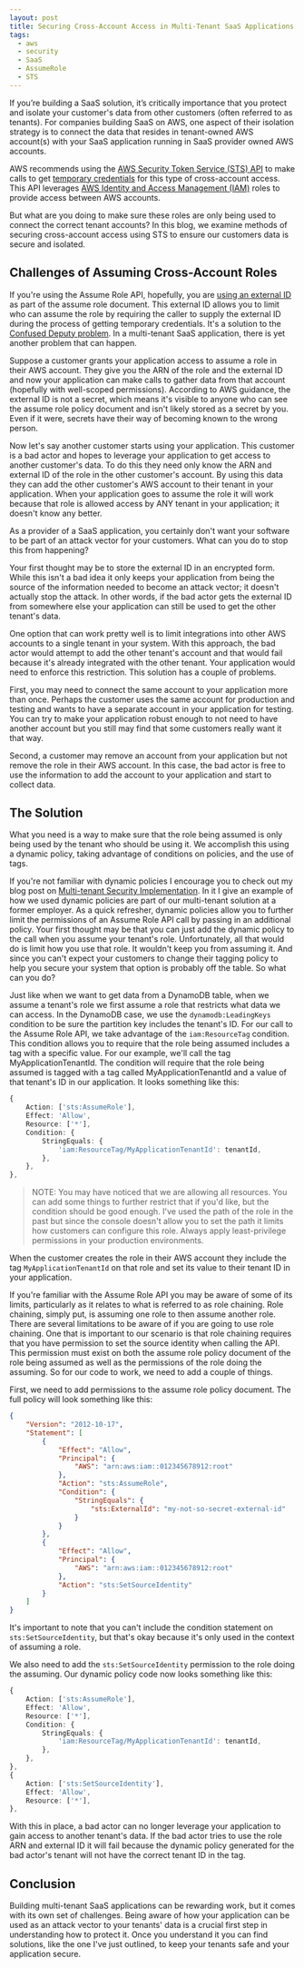 ```yaml
---
layout: post
title: Securing Cross-Account Access in Multi-Tenant SaaS Applications
tags:
  - aws
  - security
  - SaaS
  - AssumeRole
  - STS
---
```


If you’re building a SaaS solution, it’s critically importance that you protect and isolate your customer's data from other customers (often referred to as tenants). For companies building SaaS on AWS, one aspect of their isolation strategy is to connect the data that resides in tenant-owned AWS account(s) with your SaaS application running in SaaS provider owned AWS accounts.

AWS recommends using the [AWS Security Token Service (STS) API](https://docs.aws.amazon.com/STS/latest/APIReference/welcome.html) to make calls to get [temporary credentials](https://docs.aws.amazon.com/IAM/latest/UserGuide/id_credentials_temp.html) for this type of cross-account access. This API leverages [AWS Identity and Access Management (IAM)](https://docs.aws.amazon.com/iam/) roles to provide access between AWS accounts.

But what are you doing to make sure these roles are only being used to connect the correct tenant accounts? In this blog, we examine methods of securing cross-account access using STS to ensure our customers data is secure and isolated.

## Challenges of Assuming Cross-Account Roles


If you're using the Assume Role API, hopefully, you are [using an external ID](https://docs.aws.amazon.com/IAM/latest/UserGuide/id_roles_create_for-user_externalid.html) as part of the assume role document. This external ID allows you to limit who can assume the role by requiring the caller to supply the external ID during the process of getting temporary credentials. It's a solution to the [Confused Deputy problem](https://docs.aws.amazon.com/IAM/latest/UserGuide/confused-deputy.html). In a multi-tenant SaaS application, there is yet another problem that can happen.

Suppose a customer grants your application access to assume a role in their AWS account. They give you the ARN of the role and the external ID and now your application can make calls to gather data from that account (hopefully with well-scoped permissions). According to AWS guidance, the external ID is not a secret, which means it's visible to anyone who can see the assume role policy document and isn't likely stored as a secret by you. Even if it were, secrets have their way of becoming known to the wrong person.

Now let's say another customer starts using your application. This customer is a bad actor and hopes to leverage your application to get access to another customer's data. To do this they need only know the ARN and external ID of the role in the other customer's account. By using this data they can add the other customer's AWS account to their tenant in your application. When your application goes to assume the role it will work because that role is allowed access by ANY tenant in your application; it doesn't know any better.

As a provider of a SaaS application, you certainly don't want your software to be part of an attack vector for your customers. What can you do to stop this from happening?

Your first thought may be to store the external ID in an encrypted form. While this isn't a bad idea it only keeps your application from being the source of the information needed to become an attack vector; it doesn't actually stop the attack. In other words, if the bad actor gets the external ID from somewhere else your application can still be used to get the other tenant's data.

One option that can work pretty well is to limit integrations into other AWS accounts to a single tenant in your system. With this approach, the bad actor would attempt to add the other tenant's account and that would fail because it's already integrated with the other tenant. Your application would need to enforce this restriction. This solution has a couple of problems.

First, you may need to connect the same account to your application more than once. Perhaps the customer uses the same account for production and testing and wants to have a separate account in your application for testing. You can try to make your application robust enough to not need to have another account but you still may find that some customers really want it that way.

Second, a customer may remove an account from your application but not remove the role in their AWS account. In this case, the bad actor is free to use the information to add the account to your application and start to collect data.

## The Solution

What you need is a way to make sure that the role being assumed is only being used by the tenant who should be using it. We accomplish this using a dynamic policy, taking advantage of conditions on policies, and the use of tags.

If you're not familiar with dynamic policies I encourage you to check out my blog post on [Multi-tenant Security Implementation](https://jason.wadsworth.dev/multi-tenant-security-implementation/). In it I give an example of how we used dynamic policies are part of our multi-tenant solution at a former employer. As a quick refresher, dynamic policies allow you to further limit the permissions of an Assume Role API call by passing in an additional policy. Your first thought may be that you can just add the dynamic policy to the call when you assume your tenant's role. Unfortunately, all that would do is limit how you use that role. It wouldn't keep you from assuming it. And since you can't expect your customers to change their tagging policy to help you secure your system that option is probably off the table. So what can you do?

Just like when we want to get data from a DynamoDB table, when we assume a tenant's role we first assume a role that restricts what data we can access. In the DynamoDB case, we use the `dynamodb:LeadingKeys` condition to be sure the partition key includes the tenant's ID. For our call to the Assume Role API, we take advantage of the `iam:ResourceTag` condition. This condition allows you to require that the role being assumed includes a tag with a specific value. For our example, we'll call the tag MyApplicationTenantId. The condition will require that the role being assumed is tagged with a tag called MyApplicationTenantId and a value of that tenant's ID in our application. It looks something like this:

```TypeScript
{
	Action: ['sts:AssumeRole'],
	Effect: 'Allow',
	Resource: ['*'],
	Condition: {
	    StringEquals: {
	        'iam:ResourceTag/MyApplicationTenantId': tenantId,
	    },
	},
},
```

> NOTE: You may have noticed that we are allowing all resources. You can add some things to further restrict that if you'd like, but the condition should be good enough. I've used the path of the role in the past but since the console doesn't allow you to set the path it limits how customers can configure this role. Always apply least-privilege permissions in your production environments.

When the customer creates the role in their AWS account they include the tag `MyApplicationTenantId` on that role and set its value to their tenant ID in your application.

If you're familiar with the Assume Role API you may be aware of some of its limits, particularly as it relates to what is referred to as role chaining. Role chaining, simply put, is assuming one role to then assume another role. There are several limitations to be aware of if you are going to use role chaining. One that is important to our scenario is that role chaining requires that you have permission to set the source identity when calling the API. This permission must exist on both the assume role policy document of the role being assumed as well as the permissions of the role doing the assuming. So for our code to work, we need to add a couple of things.

First, we need to add permissions to the assume role policy document. The full policy will look something like this:

```JSON
{
    "Version": "2012-10-17",
    "Statement": [
        {
            "Effect": "Allow",
            "Principal": {
                "AWS": "arn:aws:iam::012345678912:root"
            },
            "Action": "sts:AssumeRole",
            "Condition": {
                "StringEquals": {
                    "sts:ExternalId": "my-not-so-secret-external-id"
                }
            }
        },
        {
            "Effect": "Allow",
            "Principal": {
                "AWS": "arn:aws:iam::012345678912:root"
            },
            "Action": "sts:SetSourceIdentity"
        }
    ]
}
```

It's important to note that you can't include the condition statement on `sts:SetSourceIdentity`, but that's okay because it's only used in the context of assuming a role.

We also need to add the `sts:SetSourceIdentity` permission to the role doing the assuming. Our dynamic policy code now looks something like this:

```TypeScript
{
    Action: ['sts:AssumeRole'],
    Effect: 'Allow',
    Resource: ['*'],
    Condition: {
        StringEquals: {
            'iam:ResourceTag/MyApplicationTenantId': tenantId,
        },
    },
},
{
    Action: ['sts:SetSourceIdentity'],
    Effect: 'Allow',
    Resource: ['*'],
},

```

With this in place, a bad actor can no longer leverage your application to gain access to another tenant's data. If the bad actor tries to use the role ARN and external ID it will fail because the dynamic policy generated for the bad actor's tenant will not have the correct tenant ID in the tag.

## Conclusion

Building multi-tenant SaaS applications can be rewarding work, but it comes with its own set of challenges. Being aware of how your application can be used as an attack vector to your tenants' data is a crucial first step in understanding how to protect it. Once you understand it you can find solutions, like the one I've just outlined, to keep your tenants safe and your application secure.